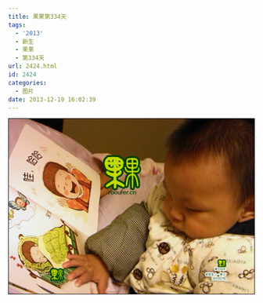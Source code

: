 ```yaml
---
title: 果果第334天
tags:
  - '2013'
  - 新生
  - 果果
  - 第334天
url: 2424.html
id: 2424
categories:
  - 图片
date: 2013-12-19 16:02:39
---
```


[![](/images/uploads/2013/12/果果第334天.jpg "果果第334天")](/images/uploads/2013/12/果果第334天.jpg)